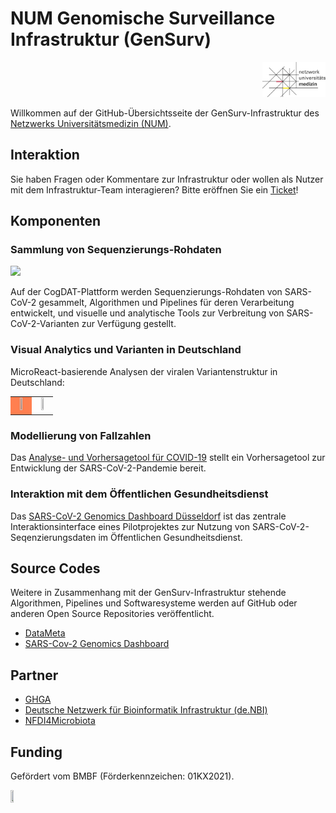 # NUM Genomische Surveillance Infrastruktur (GenSurv)
<div style="width: 100%; text-align: right";>
<a href="https://www.netzwerk-universitaetsmedizin.de/"><img src="https://raw.githubusercontent.com/NUM-GenSurv/NUM-GenSurv-Overview/main/graphics/NetzUniMed.jpg"  height="20%" width="20%"/></a></div>

Willkommen auf der GitHub-Übersichtsseite der GenSurv-Infrastruktur des [Netzwerks Universitätsmedizin (NUM)](https://www.netzwerk-universitaetsmedizin.de/).

## Interaktion

Sie haben Fragen oder Kommentare zur Infrastruktur oder wollen als Nutzer mit dem Infrastruktur-Team interagieren? Bitte eröffnen Sie ein [Ticket](https://github.com/NUM-GenSurv/NUM-GenSurv-Overview/issues)!

## Komponenten

### Sammlung von Sequenzierungs-Rohdaten
[<img src="https://cogdat.de/assets/img/logo_cogdat.svg">](https://cogdat.de)

Auf der CogDAT-Plattform werden Sequenzierungs-Rohdaten von SARS-CoV-2 gesammelt, Algorithmen und Pipelines für deren Verarbeitung entwickelt, und visuelle und analytische Tools zur Verbreitung von SARS-CoV-2-Varianten zur Verfügung gestellt.

### Visual Analytics und Varianten in Deutschland
MicroReact-basierende Analysen der viralen Variantenstruktur in Deutschland:




<table width="100%" border="0" style="border: none;">
  <tr>
    <td style="text-align: center;  border:none; justify-content: center; background-color: coral;"> <a href="https://cogdat.de/bundeslaender_60.htm"><img src="https://cogdat.de/assets/img/bundeslaender_60.svg" width="30%" height="30%"/></a></td>
    <td style="text-align: center; border:none; justify-content: center;"> <a href="https://cogdat.de/bundeslaender_unbeg.htm"><img src="https://cogdat.de/assets/img/bundeslaender_unbeg.svg" width="30%" height="30%"/></a> </td>
  </tr>
</table>

### Modellierung von Fallzahlen
Das [Analyse- und Vorhersagetool für COVID-19](https://iuk-forecast.uniklinik-freiburg.de/) stellt ein Vorhersagetool zur Entwicklung der SARS-CoV-2-Pandemie bereit.

### Interaktion mit dem Öffentlichen Gesundheitsdienst
Das [SARS-CoV-2 Genomics Dashboard Düsseldorf](https://covgen.hhu.de/Duesseldorf/) ist das zentrale Interaktionsinterface eines Pilotprojektes zur Nutzung von SARS-CoV-2-Seqenzierungsdaten im Öffentlichen Gesundheitsdienst.

## Source Codes

Weitere in Zusammenhang mit der GenSurv-Infrastruktur stehende Algorithmen, Pipelines und Softwaresysteme werden auf GitHub oder anderen Open Source Repositories veröffentlicht.

- [DataMeta](https://github.com/ghga-de/datameta/)
- [SARS-Cov-2 Genomics Dashboard](https://github.com/DiltheyLab/SARS-CoV2-Dashboard-Releases)

## Partner

- [GHGA](https://www.ghga.de/)
- [Deutsche Netzwerk für Bioinformatik Infrastruktur (de.NBI)](https://www.denbi.de/)
- [NFDI4Microbiota](https://nfdi4microbiota.de/)

## Funding

Gefördert vom BMBF (Förderkennzeichen: 01KX2021).

<img src="https://github.com/NUM-GenSurv/NUM-GenSurv-Overview/blob/main/graphics/BMBF_gef%C3%B6rdert%20vom_deutsch.jpg" height="10%" width="10%"/>
